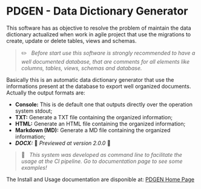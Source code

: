 # PDGEN - Data Dictionary Generator

This software has as objective to resolve the problem of maintain the data dictionary actualized when work in agile project that use the migrations to create, update or delete tables, views and schemas.

> :pencil2: &nbsp; _Before start use this software is strongly recommended to have a well documented database, that are comments for all elements like columns, tables, views, schemas and database._

Basically this is an automatic data dictionary generator that use the informations present at the database to export well organized documents. Actually the output formats are:

* __Console:__ This is de default one that outputs directly over the operation system stdout;
* __TXT:__ Generate a TXT file containing the organized information;
* __HTML:__ Generate an HTML file containing the organized information;
* __Markdown (MD):__ Generate a MD file containing the organized information;
* **_DOCX:_** :construction_worker: _Previewed at version 2.0.0_ :construction:


> :dart: &nbsp; _This system was developed as command line to facilitate the usage at the CI pipeline. Go to documentation page to see some examples!_

The Install and Usage documentation are disponible at: [PDGEN Home Page](https://gsdenys.github.io/pdgen)

